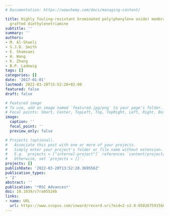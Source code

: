```yaml
---
# Documentation: https://wowchemy.com/docs/managing-content/

title: Highly fouling-resistant brominated poly(phenylene oxide) membranes using surface
  grafted diethylenetriamine
subtitle: ''
summary: ''
authors:
- M. Al-Shaeli
- S.J.D. Smith
- E. Shamsaei
- H. Wang
- K. Zhang
- B.P. Ladewig
tags: []
categories: []
date: '2017-01-01'
lastmod: 2022-03-28T15:52:28+02:00
featured: false
draft: false

# Featured image
# To use, add an image named `featured.jpg/png` to your page's folder.
# Focal points: Smart, Center, TopLeft, Top, TopRight, Left, Right, BottomLeft, Bottom, BottomRight.
image:
  caption: ''
  focal_point: ''
  preview_only: false

# Projects (optional).
#   Associate this post with one or more of your projects.
#   Simply enter your project's folder or file name without extension.
#   E.g. `projects = ["internal-project"]` references `content/project/deep-learning/index.md`.
#   Otherwise, set `projects = []`.
projects: []
publishDate: '2022-03-28T13:52:28.369556Z'
publication_types:
- '2'
abstract: ''
publication: '*RSC Advances*'
doi: 10.1039/c7ra05524b
links:
- name: URL
  url: https://www.scopus.com/inward/record.uri?eid=2-s2.0-85026759156&doi=10.1039%2fc7ra05524b&partnerID=40&md5=80c0ddd3d3ccd7fdaa383e61ed6d79e6
---
```

